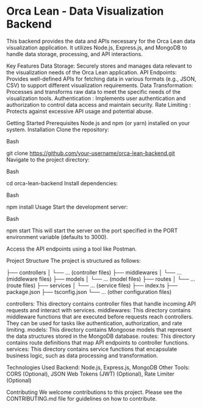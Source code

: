 # Orca Lean - Data Visualization Backend

This backend provides the data and APIs necessary for the Orca Lean data visualization application. It utilizes Node.js, Express.js, and MongoDB to handle data storage, processing, and API interactions.

Key Features
Data Storage: Securely stores and manages data relevant to the visualization needs of the Orca Lean application.
API Endpoints: Provides well-defined APIs for fetching data in various formats (e.g., JSON, CSV) to support different visualization requirements.
Data Transformation: Processes and transforms raw data to meet the specific needs of the visualization tools.
Authentication : Implements user authentication and authorization to control data access and maintain security.
Rate Limiting : Protects against excessive API usage and potential abuse.

Getting Started
Prerequisites
Node.js and npm (or yarn) installed on your system.
Installation
Clone the repository:

Bash

git clone https://github.com/your-username/orca-lean-backend.git
Navigate to the project directory:

Bash

cd orca-lean-backend
Install dependencies:

Bash

npm install
Usage
Start the development server:

Bash

npm start
This will start the server on the port specified in the PORT environment variable (defaults to 3000).

Access the API endpoints using a tool like Postman.


Project Structure
The project is structured as follows:

├── controllers
│   └── ... (controller files)
├── middlewares
│   └── ... (middleware files)
├── models
│   └── ... (model files)
├── routes
│   └── ... (route files)
├── services
│   └── ... (service files)
├── index.ts
├── package.json
├── tsconfig.json
└── ... (other configuration files)


controllers: This directory contains controller files that handle incoming API requests and interact with services.
middlewares: This directory contains middleware functions that are executed before requests reach controllers. They can be used for tasks like authentication, authorization, and rate limiting.
models: This directory contains Mongoose models that represent the data structures stored in the MongoDB database.
routes: This directory contains route definitions that map API endpoints to controller functions.
services: This directory contains service functions that encapsulate business logic, such as data processing and transformation.

Technologies Used
Backend: Node.js, Express.js, MongoDB
Other Tools: CORS (Optional), JSON Web Tokens (JWT) (Optional), Rate Limiter (Optional)

Contributing
We welcome contributions to this project. Please see the CONTRIBUTING.md file for guidelines on how to contribute.
